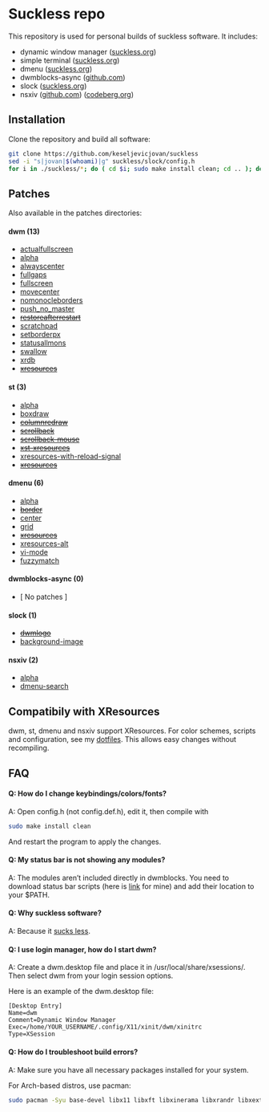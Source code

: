 # Suckless repo

This repository is used for personal builds of suckless software. It includes:

- dynamic window manager ([suckless.org](https://dwm.suckless.org)) 
- simple terminal ([suckless.org](https://st.suckless.org))
- dmenu ([suckless.org](https://tools.suckless.org/dmenu))
- dwmblocks-async ([github.com](https://github.com/UtkarshVerma/dwmblocks-async))
- slock ([suckless.org](https://tools.suckless.org/slock))
- nsxiv ([github.com](https://github.com/nsxiv/nsxiv)) ([codeberg.org](https://codeberg.org/nsxiv/nsxiv))

## Installation

Clone the repository and build all software:

```sh
git clone https://github.com/keseljevicjovan/suckless
sed -i "s|jovan|$(whoami)|g" suckless/slock/config.h
for i in ./suckless/*; do ( cd $i; sudo make install clean; cd .. ); done
```

## Patches

Also available in the patches directories:

#### dwm (13)
 - [actualfullscreen](https://dwm.suckless.org/patches/actualfullscreen/) 
 - [alpha](https://dwm.suckless.org/patches/alpha/)
 - [alwayscenter](https://dwm.suckless.org/patches/alwayscenter/)
 - [fullgaps](https://dwm.suckless.org/patches/fullgaps/)
 - [fullscreen](https://dwm.suckless.org/patches/fullscreen/)
 - [movecenter](https://dwm.suckless.org/patches/movecenter/)
 - [nomonocleborders](https://github.com/keseljevicjovan/suckless/blob/main/dwm/patches/dwm-nomonocleborders-6.5.diff)
 - [push_no_master](https://dwm.suckless.org/patches/push/)
 - ~~[restoreafterrestart](https://dwm.suckless.org/patches/restoreafterrestart/)~~
 - [scratchpad](https://dwm.suckless.org/patches/scratchpad/)
 - [setborderpx](https://dwm.suckless.org/patches/setborderpx/)
 - [statusallmons](https://dwm.suckless.org/patches/statusallmons/)
 - [swallow](https://dwm.suckless.org/patches/swallow/)
 - [xrdb](https://dwm.suckless.org/patches/xrdb/)
 - ~~[xresources](https://dwm.suckless.org/patches/xresources/)~~

#### st (3)
 - [alpha](https://st.suckless.org/patches/alpha)
 - [boxdraw](https://st.suckless.org/patches/boxdraw)
 - ~~[columnredraw](https://github.com/abhaysp95/st_custom/blob/master/patches/st-columnredraw-20210722-e40efda.diff)~~
 - ~~[scrollback](https://st.suckless.org/patches/scrollback)~~
 - ~~[scrollback-mouse](https://st.suckless.org/patches/scrollback)~~
 - ~~[xst-xresources](https://github.com/gavales/st/blob/master/diffs/xst-xresources-20200626.diff)~~
 - [xresources-with-reload-signal](https://st.suckless.org/patches/xresources-with-reload-signal)
 - ~~[xresources](https://st.suckless.org/patches/xresources)~~

#### dmenu (6)
 - [alpha](https://tools.suckless.org/dmenu/patches/alpha)
 - ~~[border](https://tools.suckless.org/dmenu/patches/border)~~
 - [center](https://tools.suckless.org/dmenu/patches/center)
 - [grid](https://tools.suckless.org/dmenu/patches/grid)
 - ~~[xresources](https://tools.suckless.org/dmenu/patches/xresources)~~
 - [xresources-alt](https://tools.suckless.org/dmenu/patches/xresources-alt)
 - [vi-mode](https://tools.suckless.org/dmenu/patches/vi-mode)
 - [fuzzymatch](https://tools.suckless.org/dmenu/patches/fuzzymatch)

#### dwmblocks-async (0)
  - [ No patches ]

#### slock (1)
 - ~~[dwmlogo](https://tools.suckless.org/slock/patches/dwmlogo)~~
 - [background-image](https://tools.suckless.org/slock/patches/background-image)

#### nsxiv (2)
 - [alpha](https://github.com/nsxiv/nsxiv-extra/tree/master/patches/alpha)
 - [dmenu-search](https://github.com/nsxiv/nsxiv-extra/tree/master/patches/dmenu-search)

## Compatibily with XResources

dwm, st, dmenu and nsxiv support XResources. For color schemes, scripts and configuration, see my [dotfiles](https://github.com/keseljevicjovan/dotfiles). This allows easy changes without recompiling.

## FAQ

#### Q: How do I change keybindings/colors/fonts?
A: Open config.h (not config.def.h), edit it, then compile with 
```sh 
sudo make install clean
```
And restart the program to apply the changes.

#### Q: My status bar is not showing any modules?
A: The modules aren’t included directly in dwmblocks. You need to download status bar scripts (here is [link](https://github.com/keseljevicjovan/dotfiles/tree/main/.local/bin/statusbar) for mine) and add their location to your $PATH.

#### Q: Why suckless software?
A: Because it [sucks less](https://suckless.org/philosophy/).

#### Q: I use login manager, how do I start dwm?
A: Create a dwm.desktop file and place it in /usr/local/share/xsessions/. Then select dwm from your login session options.

Here is an example of the dwm.desktop file:
```desktop
[Desktop Entry]
Name=dwm
Comment=Dynamic Window Manager
Exec=/home/YOUR_USERNAME/.config/X11/xinit/dwm/xinitrc
Type=XSession
```

#### Q: How do I troubleshoot build errors?
A: Make sure you have all necessary packages installed for your system.

For Arch-based distros, use pacman:
```sh
sudo pacman -Syu base-devel libx11 libxft libxinerama libxrandr libxext libxrender fontconfig freetype2 libexif imlib2 shadow
```
